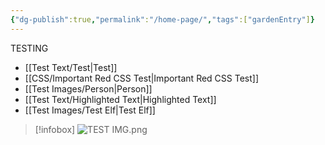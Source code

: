```yaml
---
{"dg-publish":true,"permalink":"/home-page/","tags":["gardenEntry"]}
---
```



TESTING


- [[Test Text/Test\|Test]]
- [[CSS/Important Red CSS Test\|Important Red CSS Test]]
- [[Test Images/Person\|Person]]
- [[Test Text/Highlighted Text\|Highlighted Text]]
- [[Test Images/Test Elf\|Test Elf]]

>[!infobox]
>![TEST IMG.png](/img/user/z_Images/TEST%20IMG.png)